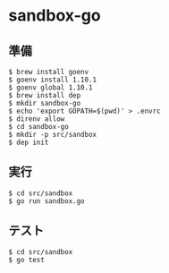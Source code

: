 # sandbox-go

## 準備

```
$ brew install goenv
$ goenv install 1.10.1
$ goenv global 1.10.1
$ brew install dep
$ mkdir sandbox-go
$ echo 'export GOPATH=$(pwd)' > .envrc
$ direnv allow
$ cd sandbox-go
$ mkdir -p src/sandbox
$ dep init
```

## 実行

```
$ cd src/sandbox
$ go run sandbox.go
```

## テスト

```
$ cd src/sandbox
$ go test
```
